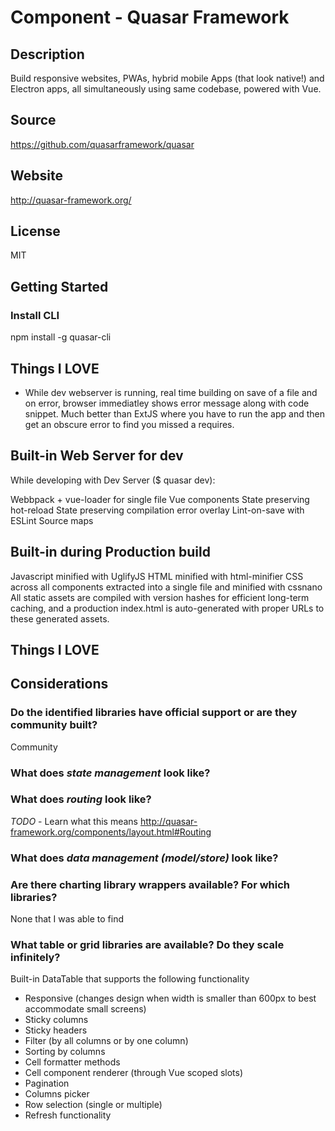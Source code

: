 # Component - Quasar Framework

## Description
Build responsive websites, PWAs, hybrid mobile Apps (that look native!) and Electron apps, all simultaneously using same codebase, powered with Vue.

## Source
https://github.com/quasarframework/quasar

## Website
http://quasar-framework.org/

## License
MIT

## Getting Started
### Install CLI
npm install -g quasar-cli

## Things I LOVE
 - While dev webserver is running, real time building on save of a file and on error, browser immediatley shows error message along with code snippet.  Much better than ExtJS where you have to run the app and then get an obscure error to find you missed a requires.


## Built-in Web Server for dev
While developing with Dev Server ($ quasar dev):

Webbpack + vue-loader for single file Vue components
State preserving hot-reload
State preserving compilation error overlay
Lint-on-save with ESLint
Source maps

## Built-in during Production build
Javascript minified with UglifyJS
HTML minified with html-minifier
CSS across all components extracted into a single file and minified with cssnano
All static assets are compiled with version hashes for efficient long-term caching, and a production index.html is auto-generated with proper URLs to these generated assets.

## Things I LOVE


## Considerations
### Do the identified libraries have official support or are they community built? 
Community


### What does *state management* look like? 


### What does *routing* look like? 
*TODO* - Learn what this means http://quasar-framework.org/components/layout.html#Routing

### What does *data management (model/store)* look like? 


### Are there charting library wrappers available? For which libraries? 
None that I was able to find


### What table or grid libraries are available? Do they scale infinitely? 
Built-in DataTable that supports the following functionality
- Responsive (changes design when width is smaller than 600px to best accommodate small screens)
- Sticky columns
- Sticky headers
- Filter (by all columns or by one column)
- Sorting by columns
- Cell formatter methods
- Cell component renderer (through Vue scoped slots)
- Pagination
- Columns picker
- Row selection (single or multiple)
- Refresh functionality